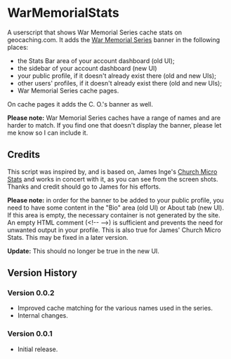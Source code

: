 # WarMemorialStats

A userscript that shows War Memorial Series cache stats on geocaching.com. It adds the [War Memorial Series](https://www.warmemorialseries.co.uk/) banner in the following places:

* the Stats Bar area of your account dashboard (old UI);
* the sidebar of your account dashboard (new UI)
* your public profile, if it doesn't already exist there (old and new UIs);
* other users' profiles, if it doesn't already exist there (old and new UIs);
* War Memorial Series cache pages.

On cache pages it adds the C. O.'s banner as well.

**Please note:** War Memorial Series caches have a range of names and are harder to match. If you find one that doesn't display the banner, please let me know so I can include it.

## Credits

This script was inspired by, and is based on, James Inge's [Church Micro Stats](https://greasyfork.org/en/scripts/9641-church-micro-stats) and works in concert with it, as you can see from the screen shots. Thanks and credit should go to James for his efforts.

__Please note:__ in order for the banner to be added to your public profile, you need to have some content in the "Bio" area (old UI) or About tab (new UI). If this area is empty, the necessary container is not generated by the site. An empty HTML comment (&#60;!-- --&#62;) is sufficient and prevents the need for unwanted output in your profile. This is also true for James' Church Micro Stats. This may be fixed in a later version.

__Update:__ This should no longer be true in the new UI.

## Version History

### Version 0.0.2

* Improved cache matching for the various names used in the series.
* Internal changes.

### Version 0.0.1

* Initial release.
